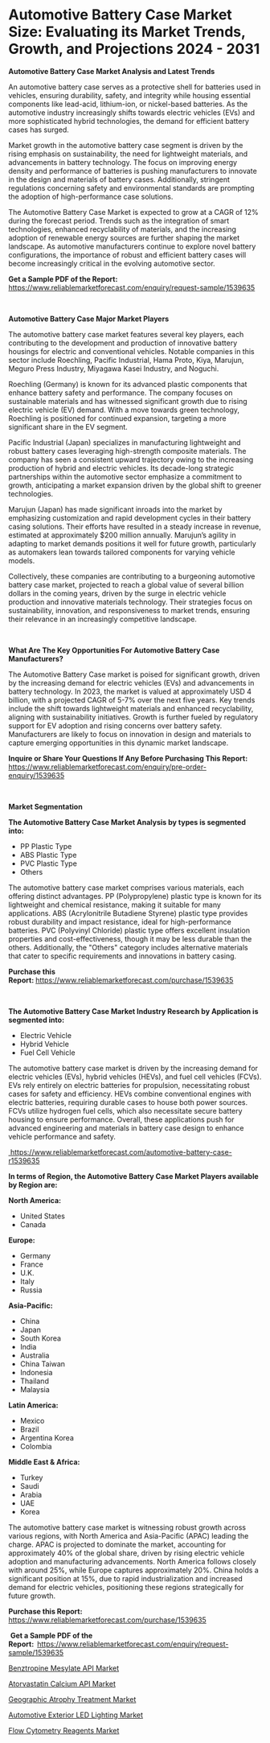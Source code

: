 <p><h1>Automotive Battery Case Market Size: Evaluating its Market Trends, Growth, and Projections 2024 - 2031</h1></p><p><strong>Automotive Battery Case Market Analysis and Latest Trends</strong></p>
<p><p>An automotive battery case serves as a protective shell for batteries used in vehicles, ensuring durability, safety, and integrity while housing essential components like lead-acid, lithium-ion, or nickel-based batteries. As the automotive industry increasingly shifts towards electric vehicles (EVs) and more sophisticated hybrid technologies, the demand for efficient battery cases has surged. </p><p>Market growth in the automotive battery case segment is driven by the rising emphasis on sustainability, the need for lightweight materials, and advancements in battery technology. The focus on improving energy density and performance of batteries is pushing manufacturers to innovate in the design and materials of battery cases. Additionally, stringent regulations concerning safety and environmental standards are prompting the adoption of high-performance case solutions.</p><p>The Automotive Battery Case Market is expected to grow at a CAGR of 12% during the forecast period. Trends such as the integration of smart technologies, enhanced recyclability of materials, and the increasing adoption of renewable energy sources are further shaping the market landscape. As automotive manufacturers continue to explore novel battery configurations, the importance of robust and efficient battery cases will become increasingly critical in the evolving automotive sector.</p></p>
<p><strong>Get a Sample PDF of the Report:&nbsp;</strong> <a href="https://www.reliablemarketforecast.com/enquiry/request-sample/1539635?utm_campaign=1144&utm_medium=2&utm_source=Github&utm_content=ia&utm_term=02112024&utm_id=automotive-battery-case">https://www.reliablemarketforecast.com/enquiry/request-sample/1539635</a></p>
<p>&nbsp;</p>
<p><strong>Automotive Battery Case Major Market Players</strong></p>
<p><p>The automotive battery case market features several key players, each contributing to the development and production of innovative battery housings for electric and conventional vehicles. Notable companies in this sector include Roechling, Pacific Industrial, Hama Proto, Kiya, Marujun, Meguro Press Industry, Miyagawa Kasei Industry, and Noguchi.</p><p>Roechling (Germany) is known for its advanced plastic components that enhance battery safety and performance. The company focuses on sustainable materials and has witnessed significant growth due to rising electric vehicle (EV) demand. With a move towards green technology, Roechling is positioned for continued expansion, targeting a more significant share in the EV segment.</p><p>Pacific Industrial (Japan) specializes in manufacturing lightweight and robust battery cases leveraging high-strength composite materials. The company has seen a consistent upward trajectory owing to the increasing production of hybrid and electric vehicles. Its decade-long strategic partnerships within the automotive sector emphasize a commitment to growth, anticipating a market expansion driven by the global shift to greener technologies.</p><p>Marujun (Japan) has made significant inroads into the market by emphasizing customization and rapid development cycles in their battery casing solutions. Their efforts have resulted in a steady increase in revenue, estimated at approximately $200 million annually. Marujun’s agility in adapting to market demands positions it well for future growth, particularly as automakers lean towards tailored components for varying vehicle models.</p><p>Collectively, these companies are contributing to a burgeoning automotive battery case market, projected to reach a global value of several billion dollars in the coming years, driven by the surge in electric vehicle production and innovative materials technology. Their strategies focus on sustainability, innovation, and responsiveness to market trends, ensuring their relevance in an increasingly competitive landscape.</p></p>
<p>&nbsp;</p>
<p><strong>What Are The Key Opportunities For Automotive Battery Case Manufacturers?</strong></p>
<p><p>The Automotive Battery Case market is poised for significant growth, driven by the increasing demand for electric vehicles (EVs) and advancements in battery technology. In 2023, the market is valued at approximately USD 4 billion, with a projected CAGR of 5-7% over the next five years. Key trends include the shift towards lightweight materials and enhanced recyclability, aligning with sustainability initiatives. Growth is further fueled by regulatory support for EV adoption and rising concerns over battery safety. Manufacturers are likely to focus on innovation in design and materials to capture emerging opportunities in this dynamic market landscape.</p></p>
<p><strong>Inquire or Share Your Questions If Any Before Purchasing This Report:</strong> <a href="https://www.reliablemarketforecast.com/enquiry/pre-order-enquiry/1539635?utm_campaign=1144&utm_medium=2&utm_source=Github&utm_content=ia&utm_term=02112024&utm_id=automotive-battery-case">https://www.reliablemarketforecast.com/enquiry/pre-order-enquiry/1539635</a></p>
<p>&nbsp;</p>
<p><strong>Market Segmentation</strong></p>
<p><strong>The Automotive Battery Case Market Analysis by types is segmented into:</strong></p>
<p><ul><li>PP Plastic Type</li><li>ABS Plastic Type</li><li>PVC Plastic Type</li><li>Others</li></ul></p>
<p><p>The automotive battery case market comprises various materials, each offering distinct advantages. PP (Polypropylene) plastic type is known for its lightweight and chemical resistance, making it suitable for many applications. ABS (Acrylonitrile Butadiene Styrene) plastic type provides robust durability and impact resistance, ideal for high-performance batteries. PVC (Polyvinyl Chloride) plastic type offers excellent insulation properties and cost-effectiveness, though it may be less durable than the others. Additionally, the "Others" category includes alternative materials that cater to specific requirements and innovations in battery casing.</p></p>
<p><strong>Purchase this Report:&nbsp;</strong><a href="https://www.reliablemarketforecast.com/purchase/1539635?utm_campaign=1144&utm_medium=2&utm_source=Github&utm_content=ia&utm_term=02112024&utm_id=automotive-battery-case">https://www.reliablemarketforecast.com/purchase/1539635</a></p>
<p>&nbsp;</p>
<p><strong>The Automotive Battery Case Market Industry Research by Application is segmented into:</strong></p>
<p><ul><li>Electric Vehicle</li><li>Hybrid Vehicle</li><li>Fuel Cell Vehicle</li></ul></p>
<p><p>The automotive battery case market is driven by the increasing demand for electric vehicles (EVs), hybrid vehicles (HEVs), and fuel cell vehicles (FCVs). EVs rely entirely on electric batteries for propulsion, necessitating robust cases for safety and efficiency. HEVs combine conventional engines with electric batteries, requiring durable cases to house both power sources. FCVs utilize hydrogen fuel cells, which also necessitate secure battery housing to ensure performance. Overall, these applications push for advanced engineering and materials in battery case design to enhance vehicle performance and safety.</p></p>
<p><a href="https://www.reliablemarketforecast.com/automotive-battery-case-r1539635?utm_campaign=1144&utm_medium=2&utm_source=Github&utm_content=ia&utm_term=02112024&utm_id=automotive-battery-case">&nbsp;https://www.reliablemarketforecast.com/automotive-battery-case-r1539635</a></p>
<p><strong>In terms of Region, the Automotive Battery Case Market Players available by Region are:</strong></p>
<p>
    <p> <strong> North America: </strong>
        <ul>
            <li>United States</li>
            <li>Canada</li>
        </ul>
        </p> 
    <p> <strong> Europe: </strong>
        <ul>
            <li>Germany</li>
            <li>France</li>
            <li>U.K.</li>
            <li>Italy</li>
            <li>Russia</li>
        </ul>
        </p> 
    <p> <strong> Asia-Pacific: </strong>
        <ul>
            <li>China</li>
            <li>Japan</li>
            <li>South Korea</li>
            <li>India</li>
            <li>Australia</li>
            <li>China Taiwan</li>
            <li>Indonesia</li>
            <li>Thailand</li>
            <li>Malaysia</li>
        </ul>
        </p> 
    <p> <strong> Latin America: </strong>
        <ul>
            <li>Mexico</li>
            <li>Brazil</li>
            <li>Argentina Korea</li>
            <li>Colombia</li>
        </ul>
        </p> 
    <p> <strong> Middle East & Africa: </strong>
        <ul>
            <li>Turkey</li>
            <li>Saudi</li>
            <li>Arabia</li>
            <li>UAE</li>
            <li>Korea</li>
        </ul>
    </p>
    </p>
<p><p>The automotive battery case market is witnessing robust growth across various regions, with North America and Asia-Pacific (APAC) leading the charge. APAC is projected to dominate the market, accounting for approximately 40% of the global share, driven by rising electric vehicle adoption and manufacturing advancements. North America follows closely with around 25%, while Europe captures approximately 20%. China holds a significant position at 15%, due to rapid industrialization and increased demand for electric vehicles, positioning these regions strategically for future growth.</p></p>
<p><strong>Purchase this Report: </strong><a href="https://www.reliablemarketforecast.com/purchase/1539635?utm_campaign=1144&utm_medium=2&utm_source=Github&utm_content=ia&utm_term=02112024&utm_id=automotive-battery-case">https://www.reliablemarketforecast.com/purchase/1539635</a></p>
<p>&nbsp;<strong>Get a Sample PDF of the Report:&nbsp;&nbsp;</strong><a href="https://www.reliablemarketforecast.com/enquiry/request-sample/1539635?utm_campaign=1144&utm_medium=2&utm_source=Github&utm_content=ia&utm_term=02112024&utm_id=automotive-battery-case">https://www.reliablemarketforecast.com/enquiry/request-sample/1539635</a></p>
<p><strong></strong></p>
<p><p><a href="https://www.linkedin.com/pulse/evaluating-global-benztropine-mesylate-api-market-trends-at8ge?utm_campaign=1144&utm_medium=2&utm_source=Github&utm_content=ia&utm_term=02112024&utm_id=automotive-battery-case">Benztropine Mesylate API Market</a></p><p><a href="https://www.linkedin.com/pulse/atorvastatin-calcium-api-spectrum-usage-patterns-sector-c5zoe?utm_campaign=1144&utm_medium=2&utm_source=Github&utm_content=ia&utm_term=02112024&utm_id=automotive-battery-case">Atorvastatin Calcium API Market</a></p><p><a href="https://issuu.com/reportprime-2/docs/geographic-atrophy-treatment-market_215b343b66bc07?utm_campaign=1144&utm_medium=2&utm_source=Github&utm_content=ia&utm_term=02112024&utm_id=automotive-battery-case">Geographic Atrophy Treatment Market</a></p><p><a href="https://github.com/sharitatri97/Market-Research-Report-List-1/blob/main/automotive-exterior-led-lighting-market.md?utm_campaign=1144&utm_medium=2&utm_source=Github&utm_content=ia&utm_term=02112024&utm_id=automotive-battery-case">Automotive Exterior LED Lighting Market</a></p><p><a href="https://issuu.com/reportprime-2/docs/flow-cytometry-reagents-market-size_8e2490cee5ea84?utm_campaign=1144&utm_medium=2&utm_source=Github&utm_content=ia&utm_term=02112024&utm_id=automotive-battery-case">Flow Cytometry Reagents Market</a></p></p>